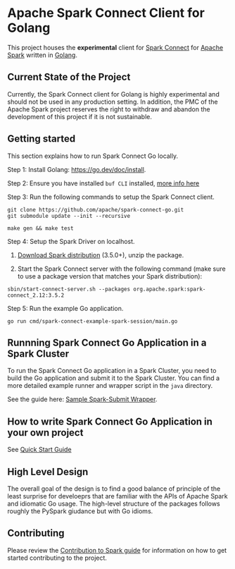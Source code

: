 # Apache Spark Connect Client for Golang

This project houses the **experimental** client for [Spark
Connect](https://spark.apache.org/docs/latest/spark-connect-overview.html) for
[Apache Spark](https://spark.apache.org/) written in [Golang](https://go.dev/).

## Current State of the Project

Currently, the Spark Connect client for Golang is highly experimental and should
not be used in any production setting. In addition, the PMC of the Apache Spark
project reserves the right to withdraw and abandon the development of this project
if it is not sustainable.

## Getting started

This section explains how to run Spark Connect Go locally.

Step 1: Install Golang: https://go.dev/doc/install.

Step 2: Ensure you have installed `buf CLI` installed, [more info here](https://buf.build/docs/installation/)

Step 3: Run the following commands to setup the Spark Connect client.

```
git clone https://github.com/apache/spark-connect-go.git
git submodule update --init --recursive

make gen && make test
```

Step 4: Setup the Spark Driver on localhost.

1. [Download Spark distribution](https://spark.apache.org/downloads.html) (3.5.0+), unzip the package.

2. Start the Spark Connect server with the following command (make sure to use a package version that matches your Spark distribution):

```
sbin/start-connect-server.sh --packages org.apache.spark:spark-connect_2.12:3.5.2
```

Step 5: Run the example Go application.

```
go run cmd/spark-connect-example-spark-session/main.go
```

## Runnning Spark Connect Go Application in a Spark Cluster

To run the Spark Connect Go application in a Spark Cluster, you need to build the Go application and submit it to the Spark Cluster. You can find a more detailed example runner and wrapper script in the `java` directory.

See the guide here: [Sample Spark-Submit Wrapper](java/README.md).

## How to write Spark Connect Go Application in your own project

See [Quick Start Guide](quick-start.md)

## High Level Design

The overall goal of the design is to find a good balance of principle of the least surprise for
develoeprs that are familiar with the APIs of Apache Spark and idiomatic Go usage. The high-level
structure of the packages follows roughly the PySpark giudance but with Go idioms.

## Contributing

Please review the [Contribution to Spark guide](https://spark.apache.org/contributing.html)
for information on how to get started contributing to the project.

